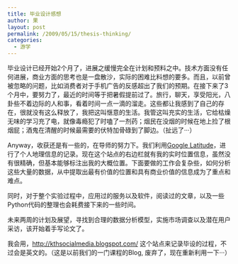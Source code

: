 ```yaml
---
title: 毕业设计感想
author: 果
layout: post
permalink: /2009/05/15/thesis-thinking/
categories:
  - 游学
---
```

毕业设计已经开始2个月了，进展之缓慢完全在计划和预料之中。技术方面没有任何进展，商业方面的思考也是一盘散沙，实际的困难比料想的要多。而且，以前曾被忽略的问题，比如消费者对于手机广告的反感超出了我们的预期。在接下来了3个月中，要努力了，最近的时间等于把暑假提前过了。旅行，聊天，享受阳光，八卦些不着边际的人和事，看着时间一点一滴的溜走。这些都让我感到了自己的存在，很就没有这么释放了，我把这叫惬意的生活。我管这叫充实的生活，它给枯燥无味的学习充了电，就像毒瘾犯了时嗑了一剂药；烟民在没烟的时候在地上捡了根烟屁；酒鬼在清醒的时候最需要的伏特加骨碌到了脚边。（扯远了···）

Anyway，收获还是有一些的，在导师的努力下。我们利用[Google Latitude][1]，进行了个人地理信息的记录。现在这个站点的右边栏就有我的实时位置信息，虽然没有很精确，但基本能够标注出我的大概位置。下面要做的工作会复杂些，如何分析这些大量的数据，从中提取出最有价值的位置和具有商业价值的信息成为了重点和难点。

同时，对于整个实验过程中，应用过的服务以及软件，阅读过的文章，以及一些Python代码的整理也会耗费接下来的一些时间。

未来两周的计划及展望，寻找到合理的数据分析模型，实施市场调查以及潜在用户采访，该开始着手写论文了。

我会用，<http://kthsocialmedia.blogspot.com/> 这个站点来记录毕设的过程，不过会是英文的。（这是以前我们的一门课程的Blog, 废弃了，现在重新利用一下···）

 [1]: http://www.google.com/latitude/intro.html
